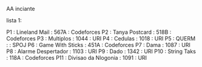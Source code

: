 AA inciante

lista 1:

P1 : Lineland Mail : 567A : Codeforces
P2 : Tanya Postcard : 518B : Codeforces
P3 : Multiplos : 1044 : URI
P4 : Cedulas : 1018 : URI
P5 : QUERM : : SPOJ
P6 : Game With Sticks : 451A : Codeforces
P7 : Dama : 1087 : URI
P8 : Alarme Despertador : 1103 : URI
P9 : Dado : 1342 : URI
P10 : String Taks : 118A : Codeforces
P11 : Divisao da Nlogonia : 1091 : URI
